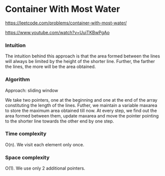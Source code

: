 # Container With Most Water

https://leetcode.com/problems/container-with-most-water/

https://www.youtube.com/watch?v=UuiTKBwPgAo

### Intuition
The intuition behind this approach is that the area formed between the lines will always be limited by the height of the shorter line. Further, the farther the lines, the more will be the area obtained.

### Algorithm
Approach: sliding window

We take two pointers, one at the beginning and one at the end of the array constituting the length of the lines. Futher, we maintain a variable maxarea to store the maximum area obtained till now. At every step, we find out the area formed between them, update maxarea and move the pointer pointing to the shorter line towards the other end by one step.

### Time complexity
O(n). We visit each element only once.

### Space complexity
O(1). We use only 2 additional pointers.